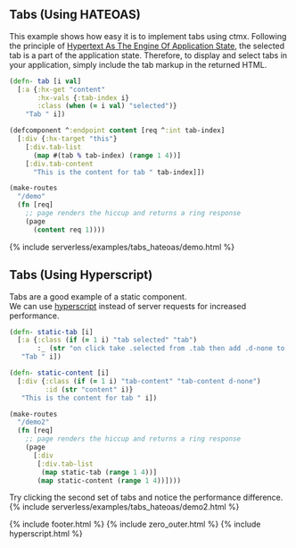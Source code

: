 ## Tabs (Using HATEOAS)

This example shows how easy it is to implement tabs using ctmx. 
Following the principle of [Hypertext As The Engine Of Application State](https://en.wikipedia.org/wiki/HATEOAS),
the selected tab is a part of the application state. 
Therefore, to display and select tabs in your application, simply include the tab markup in the returned HTML.

```clojure
(defn- tab [i val]
  [:a {:hx-get "content"
       :hx-vals {:tab-index i}
       :class (when (= i val) "selected")}
    "Tab " i])

(defcomponent ^:endpoint content [req ^:int tab-index]
  [:div {:hx-target "this"}
    [:div.tab-list
      (map #(tab % tab-index) (range 1 4))]
    [:div.tab-content
      "This is the content for tab " tab-index]])

(make-routes
  "/demo"
  (fn [req]
    ;; page renders the hiccup and returns a ring response
    (page
      (content req 1))))
```
{% include serverless/examples/tabs_hateoas/demo.html %}

## Tabs (Using Hyperscript)
Tabs are a good example of a static component.  
We can use [hyperscript](https://hyperscript.org/) instead of server requests for increased performance.

```clojure
(defn- static-tab [i]
  [:a {:class (if (= 1 i) "tab selected" "tab")
       :_ (str "on click take .selected from .tab then add .d-none to .tab-content then remove .d-none from #content" i)}
   "Tab " i])

(defn- static-content [i]
  [:div {:class (if (= 1 i) "tab-content" "tab-content d-none")
         :id (str "content" i)}
   "This is the content for tab " i])

(make-routes
  "/demo2"
  (fn [req]
    ;; page renders the hiccup and returns a ring response
    (page
      [:div
       [:div.tab-list
        (map static-tab (range 1 4))]
       (map static-content (range 1 4))])))
```
Try clicking the second set of tabs and notice the performance difference.
{% include serverless/examples/tabs_hateoas/demo2.html %}

{% include footer.html %}
{% include zero_outer.html %}
{% include hyperscript.html %}
